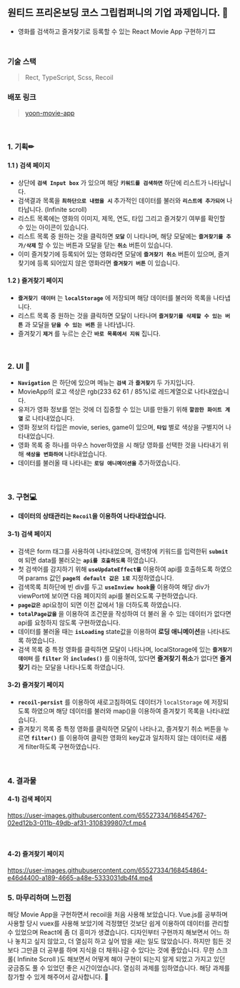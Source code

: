 ## 원티드 프리온보딩 코스 그립컴퍼니의 기업 과제입니다. 🙂
- 영화를 검색하고 즐겨찾기로 등록할 수 있는  React Movie App 구현하기 🎞</br></br>
### 기술 스택
> Rect, TypeScript, Scss, Recoil

### 배포 링크 
> [yoon-movie-app](https://yoon-movie-app.netlify.app/)
</br>

### 1. 기획✏
#### 1.1 ) 검색 페이지
- 상단에 **``검색 Input box``** 가 있으며 해당 **``키워드를 검색하면``** 하단에 리스트가 나타납니다.
- 검색결과 목록을 **``최하단으로 내렸을 시``** 추가적인 데이터를 불러와 **``리스트에 추가되어``** 나타납니다. (Infinite scroll)
- 리스트 목록에는 영화의 이미지, 제목, 연도, 타입 그리고 즐겨찾기 여부를 확인할 수 있는 아이콘이 있습니다.
- 리스트 목록 중 원하는 것을 클릭하면 **``모달``** 이 나타나며, 해당 모달에는 **``즐겨찾기를 추가/삭제``** 할 수 있는 버튼과 모달을 닫는 **``취소``** 버튼이 있습니다.
- 이미 즐겨찾기에 등록되어 있는 영화라면 모달에 **``즐겨찾기 취소``** 버튼이 있으며, 즐겨찾기에 등록 되어있지 않은 영화라면 **``즐겨찾기 버튼``** 이 있습니다.


#### 1.2 ) 즐겨찾기 페이지
- **``즐겨찾기 데이터``** 는 **``localStorage``** 에 저장되며 해당 데이터를 불러와 목록을 나타냅니다.
- 리스트 목록 중 원하는 것을 클릭하면 모달이 나타나며 **``즐겨찾기를 삭제할 수 있는 버튼``** 과 모달을 **``닫을 수 있는 버튼``** 을 나타냅니다.
- 즐겨찾기 **``제거``** 를 누르는 순간 **``바로 목록에서 지워``** 집니다.

</br>

### 2. UI 🎨
- **``Navigation``** 은 하단에 있으며 메뉴는 **``검색``** 과 **``즐겨찾기``** 두 가지입니다. </br>
- MovieApp의 로고 색상은 rgb(233 62 61 / 85%)로 레드계열으로 나타내었습니다.
- 유저가 영화 정보를 얻는 것에 더 집중할 수 있는 UI를 만들기 위해 **``깔끔한 화이트 계열``** 로 나타내었습니다.
- 영화 정보의 타입은 movie, series, game이 있으며, **``타입``** 별로 색상을 구별지어 나타내었습니다.
- 영화 목록 중 하나를 마우스 hover하였을 시 해당 영화를 선택한 것을 나타내기 위해 **``색상을 변화하여``** 나타내었습니다.
- 데이터를 불러올 때 나타내는 **``로딩 애니메이션을``** 추가하였습니다.

</br>

### 3. 구현💻
- **데이터의 상태관리는 ``Recoil``을 이용하여 나타내었습니다.**

#### 3-1) 검색 페이지
- 검색은 form 태그를 사용하여 나타내었으며, 검색창에 키워드를 입력한뒤 **``submit이``** 되면 data를 불러오는 **``api를 호출하도록``** 하였습니다.
- 첫 검색어를 감지하기 위해 **``useUpdateEffect를``** 이용하여 api를 호출하도록 하였으며 params 값인 **``page의 default 값은 1로``** 지정하였습니다.
- 검색목록 최하단에 빈 div를 두고 **``useInview hook``을** 이용하여 해당 div가 viewPort에 보이면 다음 페이지의 api를 불러오도록 구현하였습니다.
- **``page값은``** api요청이 되면 이전 값에서 1을 더하도록 하였습니다. 
- **``totalPage값을``** 을 이용하여 조건문을 작성하여 더 불러 올 수 있는 데이터가 없다면 api를 요청하지 않도록 구현하였습니다.
- 데이터를 불러올 때는 **``isLoading``** state값을 이용하여 **로딩 애니메이션**을 나타내도록 하였습니다.
- 검색 목록 중 특정 영화를 클릭하면 모달이 나타나며, localStorage에 있는 **``즐겨찾기 데이터``** 를 **``filter``** 와 **``includes()``** 를 이용하여, 있다면 **즐겨찾기 취소**가 없다면 **즐겨찾기** 라는 모달을 나타나도록 하였습니다.
 
#### 3-2) 즐겨찾기 페이지
- **``recoil-persist``** 를 이용하여 새로고침하여도 데이터가 ``localStorage`` 에 저장되도록 하였으며 해당 데이터를 불러와 map()을 이용하여 즐겨찾기 목록을 나타내었습니다.
- 즐겨찾기 목록 중 특정 영화를 클릭하면 모달이 나타나고, 즐겨찾기 취소 버튼을 누르면 **``filter()``** 를 이용하여 클릭한 영화의 key값과 일치하지 않는 데이터로 새롭게 filter하도록 구현하였습니다. 

</br>

### 4. 결과물
#### 4-1) 검색 페이지

https://user-images.githubusercontent.com/65527334/168454767-02ed12b3-011b-49db-af31-3108399807cf.mp4


</br>

#### 4-2) 즐겨찾기 페이지

https://user-images.githubusercontent.com/65527334/168454864-e46d4400-a189-4665-a48e-5333031db4f4.mp4



### 5. 마무리하며 느낀점
해당 Movie App을 구현하면서 recoil을 처음 사용해 보았습니다. Vue.js를 공부하며 사용할 당시 vuex를 사용해 보았기에 걱정했던 것보단 쉽게 이용하여 데이터를 관리할 수 있었으며 React에 좀 더 흥미가 생겼습니다.
디자인부터 구현까지 해보면서 어느 하나 놓치고 싶지 않았고, 더 열심히 하고 싶어 밤을 새는 일도 많았습니다. 하지만 힘든 것보다 그만큼 더 공부를 하며 지식을 더 채워나갈 수 있다는 것에 좋았습니다. 무한 스크롤( Infinite Scroll )도 해보면서 어떻게 해야 구현이 되는지 알게 되었고 가지고 있던 궁금증도 풀 수 있었던 좋은 시간이었습니다.
열심히 과제를 임하였습니다. 해당 과제를 참가할 수 있게 해주어서 감사합니다. 🙂
